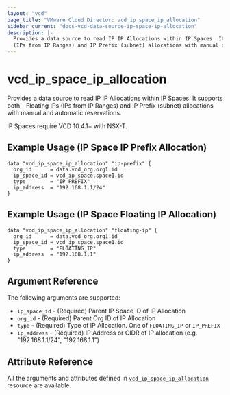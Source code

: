 ```yaml
---
layout: "vcd"
page_title: "VMware Cloud Director: vcd_ip_space_ip_allocation"
sidebar_current: "docs-vcd-data-source-ip-space-ip-allocation"
description: |-
  Provides a data source to read IP IP Allocations within IP Spaces. It supports both - Floating IPs 
  (IPs from IP Ranges) and IP Prefix (subnet) allocations with manual and automatic reservations.
---
```


# vcd\_ip\_space\_ip\_allocation

Provides a data source to read IP IP Allocations within IP Spaces. It supports both - Floating IPs
(IPs from IP Ranges) and IP Prefix (subnet) allocations with manual and automatic reservations.

IP Spaces require VCD 10.4.1+ with NSX-T.

## Example Usage (IP Space IP Prefix Allocation)

```hcl
data "vcd_ip_space_ip_allocation" "ip-prefix" {
  org_id      = data.vcd_org.org1.id
  ip_space_id = vcd_ip_space.space1.id
  type        = "IP_PREFIX"
  ip_address  = "192.168.1.1/24"
}
```

## Example Usage (IP Space Floating IP Allocation)
```hcl
data "vcd_ip_space_ip_allocation" "floating-ip" {
  org_id      = data.vcd_org.org1.id
  ip_space_id = vcd_ip_space.space1.id
  type        = "FLOATING_IP"
  ip_address  = "192.168.1.1"
}
```

## Argument Reference

The following arguments are supported:

* `ip_space_id` - (Required) Parent IP Space ID of IP Allocation
* `org_id` - (Required) Parent Org ID of IP Allocation
* `type` - (Required) Type of IP Allocation. One of `FLOATING_IP` or `IP_PREFIX`
* `ip_address` - (Required) IP Address or CIDR of IP allocation (e.g. "192.168.1.1/24", "192.168.1.1")

## Attribute Reference

All the arguments and attributes defined in
[`vcd_ip_space_ip_allocation`](/providers/vmware/vcd/latest/docs/resources/ip_space_ip_allocation)
resource are available.

